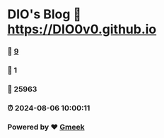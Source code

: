 # DIO's Blog :link: https://DIO0v0.github.io 
### :page_facing_up: [9](https://DIO0v0.github.io/tag.html) 
### :speech_balloon: 1 
### :hibiscus: 25963 
### :alarm_clock: 2024-08-06 10:00:11 
### Powered by :heart: [Gmeek](https://github.com/Meekdai/Gmeek)
